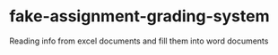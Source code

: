 # fake-assignment-grading-system
Reading info from excel documents and fill them into word documents
